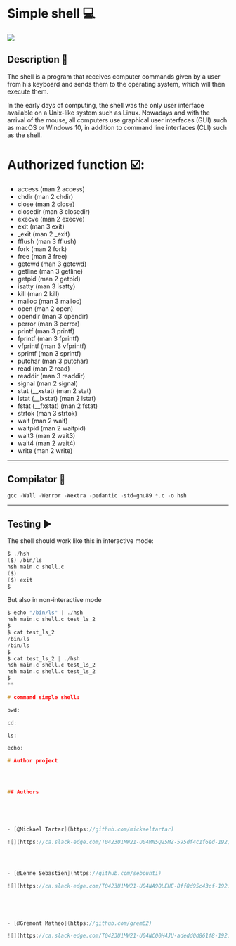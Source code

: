 
# Simple shell :computer:







![](https://cdn.educba.com/academy/wp-content/uploads/2020/01/Bash-Shell-in-Linux.jpg)




## Description :newspaper:

The shell is a program that receives computer commands given by a user from his keyboard and sends them to the operating system, which will then execute them.

In the early days of computing, the shell was the only user interface available on a Unix-like system such as Linux. Nowadays and with the arrival of the mouse, all computers use graphical user interfaces (GUI) such as macOS or Windows 10, in addition to command line interfaces (CLI) such as the shell.


# Authorized function ☑️:

* access (man 2 access)
* chdir (man 2 chdir)
* close (man 2 close)
* closedir (man 3 closedir)
* execve (man 2 execve)
* exit (man 3 exit)
* _exit (man 2 _exit)
* fflush (man 3 fflush)
* fork (man 2 fork)
* free (man 3 free)
* getcwd (man 3 getcwd)
* getline (man 3 getline)
* getpid (man 2 getpid)
* isatty (man 3 isatty)
* kill (man 2 kill)
* malloc (man 3 malloc)
* open (man 2 open)
* opendir (man 3 opendir)
* perror (man 3 perror)
* printf (man 3 printf)
* fprintf (man 3 fprintf)
* vfprintf (man 3 vfprintf)
* sprintf (man 3 sprintf)
* putchar (man 3 putchar)
* read (man 2 read)
* readdir (man 3 readdir)
* signal (man 2 signal)
* stat (__xstat) (man 2 stat)
* lstat (__lxstat) (man 2 lstat)
* fstat (__fxstat) (man 2 fstat)
* strtok (man 3 strtok)
* wait (man 2 wait)
* waitpid (man 2 waitpid)
* wait3 (man 2 wait3)
* wait4 (man 2 wait4)
* write (man 2 write)

***
## Compilator :space_invader:

~~~c
gcc -Wall -Werror -Wextra -pedantic -std=gnu89 *.c -o hsh
~~~

***
## Testing :arrow_forward:

The shell should work like this in interactive mode:

~~~c
$ ./hsh
($) /bin/ls
hsh main.c shell.c
($)
($) exit
$
~~~
But also in non-interactive mode

~~~c
$ echo "/bin/ls" | ./hsh
hsh main.c shell.c test_ls_2
$
$ cat test_ls_2
/bin/ls
/bin/ls
$
$ cat test_ls_2 | ./hsh
hsh main.c shell.c test_ls_2
hsh main.c shell.c test_ls_2
$
**

# command simple shell:

pwd:

cd:

ls:

echo:

# Author project




## Authors





- [@Mickael Tartar](https://github.com/mickaeltartar)

![](https://ca.slack-edge.com/T0423U1MW21-U04MN5Q25MZ-595df4c1f6ed-192)




- [@Lenne Sebastien](https://github.com/sebounti)

![](https://ca.slack-edge.com/T0423U1MW21-U04NA9QLEHE-8ff8d95c43cf-192)





- [@Gremont Matheo](https://github.com/grem62)

![](https://ca.slack-edge.com/T0423U1MW21-U04NC00H4JU-adedd0d861f8-192)






